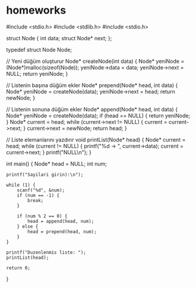 # homeworks

#include <stdio.h>
#include <stdlib.h>
#include <stdio.h>

struct Node {
    int data;
    struct Node* next;
};

typedef struct Node Node;

// Yeni düğüm oluşturur
Node* createNode(int data) {
    Node* yeniNode = (Node*)malloc(sizeof(Node));
    yeniNode->data = data;
    yeniNode->next = NULL;
    return yeniNode;
}

// Listenin başına düğüm ekler
Node* prepend(Node* head, int data) {
    Node* yeniNode = createNode(data);
    yeniNode->next = head;
    return newNode;
}

// Listenin sonuna düğüm ekler
Node* append(Node* head, int data) {
    Node* yeniNode = createNode(data);
    if (head == NULL) {
        return yeniNode;
    }
    Node* current = head;
    while (current->next != NULL) {
        current = current->next;
    }
    current->next = newNode;
    return head;
}

// Liste elemanlarını yazdırır
void printList(Node* head) {
    Node* current = head;
    while (current != NULL) {
        printf("%d -> ", current->data);
        current = current->next;
    }
    printf("NULL\n");
}

int main() {
    Node* head = NULL;
    int num;

    printf("Sayilari girin):\n");

    while (1) {
        scanf("%d", &num);
        if (num == -1) {
            break;
        }

        if (num % 2 == 0) {
            head = append(head, num);
        } else {
            head = prepend(head, num);
        }
    }

    printf("Duzenlenmis liste: ");
    printList(head);

    return 0;
}
